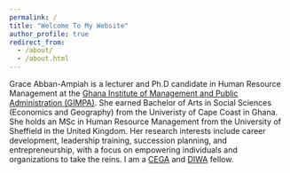```yaml
---
permalink: /
title: "Welcome To My Website"
author_profile: true
redirect_from: 
  - /about/
  - /about.html
---
```


Grace Abban-Ampiah is a lecturer and Ph.D candidate in Human Resource Management at the [Ghana Institute of Management and Public Administration (GIMPA)](https://gimpa.edu.gh/). She earned Bachelor of Arts in Social Sciences (Economics and Geography) from the Univeristy of Cape Coast in Ghana. She holds an MSc in Human Resource Management from the University of Sheffield in the United Kingdom. Her research interests include career development, leadership training, succession planning, and entrepreneurship, with a focus on empowering individuals and organizations to take the reins. I am a [CEGA](https://cega.berkeley.edu/) and [DIWA](https://diwa.gimpa.edu.gh/) fellow. 

